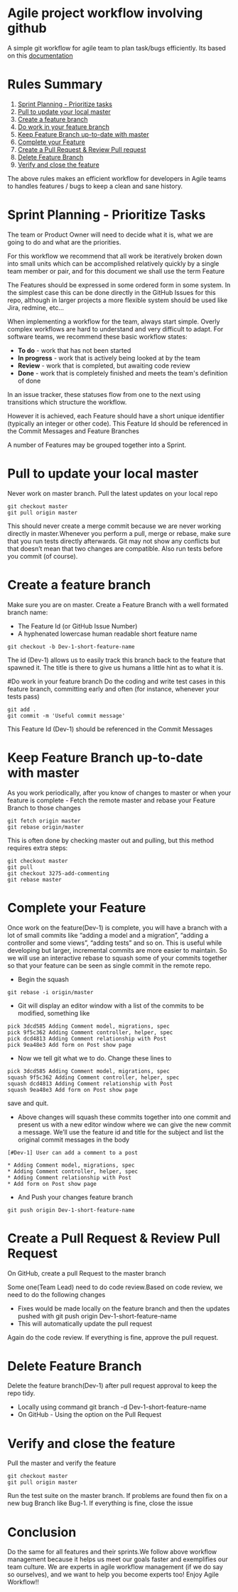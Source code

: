 # Agile project workflow involving github

A simple git workflow for agile team to plan task/bugs efficiently. Its based on this [documentation](http://reinh.com/blog/2009/03/02/a-git-workflow-for-agile-teams.html)

# Rules Summary
1. [Sprint Planning - Prioritize tasks](https://github.com/agiratech/agile-git-workflow/blob/master/README.md#sprint-planning---prioritize-tasks)
2. [Pull to update your local master](https://github.com/agiratech/agile-git-workflow#pull-to-update-your-local-master)
3. [Create a feature branch](https://github.com/agiratech/agile-git-workflow#create-a-feature-branch)
4. [Do work in your feature branch](https://github.com/agiratech/agile-git-workflow#do-work-in-your-feature-branch)
5. [Keep Feature Branch up-to-date with master](https://github.com/agiratech/agile-git-workflow#keep-feature-branch-up-to-date-with-master)
6. [Complete your Feature](https://github.com/agiratech/agile-git-workflow#complete-your-feature)
7. [Create a Pull Request & Review Pull request](https://github.com/agiratech/agile-git-workflow#create-a-pull-request--review-pull-request)
8. [Delete Feature Branch](https://github.com/agiratech/agile-git-workflow#delete-feature-branch)
9. [Verify and close the feature](https://github.com/agiratech/agile-git-workflow#verify-and-close-the-feature)

The above rules makes an efficient workflow for developers in Agile teams to handles features / bugs to keep a clean and sane history.

# Sprint Planning - Prioritize Tasks
The team or Product Owner will need to decide what it is, what we are going to do and what are the priorities.

For this workflow we recommend that all work be iteratively broken down into small units which can be accomplished relatively quickly by a single team member or pair, and for this document we shall use the term Feature

The Features should be expressed in some ordered form in some system. In the simplest case this can be done directly in the GitHub Issues for this repo, although in larger projects a more flexible system should be used like Jira, redmine, etc…

When implementing a workflow for the team, always start simple. Overly complex workflows are hard to understand and very difficult to adapt. For software teams, we recommend these basic workflow states:
* **To do** - work that has not been started
* **In progress** - work that is actively being looked at by the team
* **Review** - work that is completed, but awaiting code review
* **Done** - work that is completely finished and meets the team's definition of done

In an issue tracker, these statuses flow from one to the next using transitions which structure the workflow.

However it is achieved, each Feature should have a short unique identifier (typically an integer or other code). This Feature Id should be referenced in the Commit Messages and Feature Branches

A number of Features may be grouped together into a Sprint.

# Pull to update your local master
Never work on master branch. Pull the latest updates on your local repo
```
git checkout master
git pull origin master
```
This should never create a merge commit because we are never working directly in master.Whenever you perform a pull, merge or rebase, make sure that you run tests directly afterwards. Git may not show any conflicts but that doesn’t mean that two changes are compatible. Also run tests before you commit (of course).

# Create a feature branch
Make sure you are on master. Create a Feature Branch with a well formated branch name:
* The Feature Id (or GitHub Issue Number)
* A hyphenated lowercase human readable short feature name
```
git checkout -b Dev-1-short-feature-name
```
The id (Dev-1) allows us to easily track this branch back to the feature that spawned it. The title is there to give us humans a little hint as to what it is.

#Do work in your feature branch
Do the coding and write test cases in this feature branch, committing early and often (for instance, whenever your tests pass)
```
git add .
git commit -m 'Useful commit message'
```
This Feature Id (Dev-1) should be referenced in the Commit Messages

# Keep Feature Branch up-to-date with master
As you work periodically, after you know of changes to master or when your feature is complete - Fetch the remote master and rebase your Feature Branch to those changes
```
git fetch origin master
git rebase origin/master
```
This is often done by checking master out and pulling, but this method requires extra steps:
```
git checkout master
git pull
git checkout 3275-add-commenting
git rebase master
```

# Complete your Feature
Once work on the feature(Dev-1) is complete, you will have a branch with a lot of small commits like “adding a model and a migration”, “adding a controller and some views”, “adding tests” and so on. This is useful while developing but larger, incremental commits are more easier to maintain. So we will use an interactive rebase to squash some of your commits together so that your feature can be seen as single commit in the remote repo.

* Begin the squash
```
git rebase -i origin/master
```

* Git will display an editor window with a list of the commits to be modified, something like
```
pick 3dcd585 Adding Comment model, migrations, spec
pick 9f5c362 Adding Comment controller, helper, spec
pick dcd4813 Adding Comment relationship with Post
pick 9ea48e3 Add form on Post show page
```

* Now we tell git what we to do. Change these lines to
```
pick 3dcd585 Adding Comment model, migrations, spec
squash 9f5c362 Adding Comment controller, helper, spec
squash dcd4813 Adding Comment relationship with Post
squash 9ea48e3 Add form on Post show page
```
save and quit.

* Above changes will squash these commits together into one commit and present us with a new editor window where we can give the new commit a message. We’ll use the feature id and title for the subject and list the original commit messages in the body
```
[#Dev-1] User can add a comment to a post

* Adding Comment model, migrations, spec
* Adding Comment controller, helper, spec
* Adding Comment relationship with Post
* Add form on Post show page
```

* And Push your changes feature branch
```
git push origin Dev-1-short-feature-name
```
# Create a Pull Request & Review Pull Request
On GitHub, create a pull Request to the master branch

Some one(Team Lead) need to do code review.Based on code review, we need to do the following changes

* Fixes would be made locally on the feature branch and then the updates pushed with git push origin Dev-1-short-feature-name
* This will automatically update the pull request

Again do the code review. If everything is fine, approve the pull request.

# Delete Feature Branch
Delete the feature branch(Dev-1) after pull request approval to keep the repo tidy.
* Locally using command git branch -d Dev-1-short-feature-name
* On GitHub - Using the option on the Pull Request

# Verify and close the feature
Pull the master and verify the feature
```
git checkout master
git pull origin master
```
Run the test suite on the master branch.
If problems are found then fix on a new bug Branch like Bug-1.
If everything is fine, close the issue

# Conclusion
Do the same for all features and their sprints.We follow above workflow management because it helps us meet our goals faster and exemplifies our team culture. We are experts in agile workflow management (if we do say so ourselves), and we want to help you become experts too! Enjoy Agile Workflow!!

